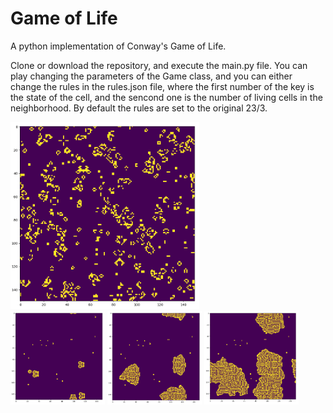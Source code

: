 # Game of Life
A python implementation of Conway's Game of Life.

Clone or download the repository, and execute the main.py file. You can play changing the parameters of the Game class, and you can either change the rules in the rules.json file, where the first number of the key is the state of the cell, and the sencond one is the number of living cells in the neighborhood. By default the rules are set to the original 23/3.

<img src="images/Figure_1.png" width="60%">

<div>
<img src="images/Figure_3.png" width="30%">
<img src="images/Figure_4.png" width="30%">
<img src="images/Figure_5.png" width="30%">
</div>
